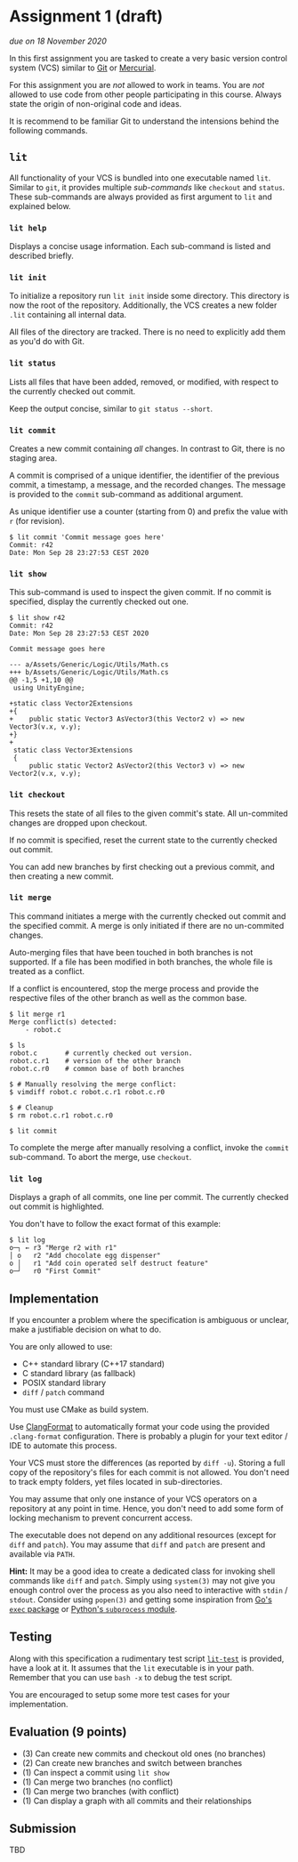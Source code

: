 # Assignment 1 (draft)

*due on 18 November 2020*

In this first assignment you are tasked to create a very basic version control system (VCS) similar to [Git](https://git-scm.com/) or [Mercurial](https://www.mercurial-scm.org/).

For this assignment you are *not* allowed to work in teams.
You are *not* allowed to use code from other people participating in this course.
Always state the origin of non-original code and ideas.

It is recommend to be familiar Git to understand the intensions behind the following commands.

## `lit`

All functionality of your VCS is bundled into one executable named `lit`.
Similar to `git`, it provides multiple *sub-commands* like `checkout` and `status`.
These sub-commands are always provided as first argument to `lit` and explained below.

### `lit help`

Displays a concise usage information.
Each sub-command is listed and described briefly.

### `lit init`

To initialize a repository run `lit init` inside some directory.
This directory is now the root of the repository.
Additionally, the VCS creates a new folder `.lit` containing all internal data.

All files of the directory are tracked.
There is no need to explicitly add them as you'd do with Git.

### `lit status`

Lists all files that have been added, removed, or modified, with respect to the currently checked out commit.

Keep the output concise, similar to `git status --short`.

### `lit commit`

Creates a new commit containing *all* changes.
In contrast to Git, there is no staging area.

A commit is comprised of a unique identifier, the identifier of the previous commit, a timestamp, a message, and the recorded changes.
The message is provided to the `commit` sub-command as additional argument.

As unique identifier use a counter (starting from 0) and prefix the value with `r` (for revision).

```
$ lit commit 'Commit message goes here'
Commit: r42
Date: Mon Sep 28 23:27:53 CEST 2020
```

### `lit show`

This sub-command is used to inspect the given commit.
If no commit is specified, display the currently checked out one.

```
$ lit show r42
Commit: r42
Date: Mon Sep 28 23:27:53 CEST 2020

Commit message goes here

--- a/Assets/Generic/Logic/Utils/Math.cs
+++ b/Assets/Generic/Logic/Utils/Math.cs
@@ -1,5 +1,10 @@
 using UnityEngine;

+static class Vector2Extensions
+{
+    public static Vector3 AsVector3(this Vector2 v) => new Vector3(v.x, v.y);
+}
+
 static class Vector3Extensions
 {
     public static Vector2 AsVector2(this Vector3 v) => new Vector2(v.x, v.y);
```

### `lit checkout`

This resets the state of all files to the given commit's state.
All un-commited changes are dropped upon checkout.

If no commit is specified, reset the current state to the currently checked out commit.

You can add new branches by first checking out a previous commit, and then creating a new commit.

### `lit merge`

This command initiates a merge with the currently checked out commit and the specified commit.
A merge is only initiated if there are no un-commited changes.

Auto-merging files that have been touched in both branches is not supported.
If a file has been modified in both branches, the whole file is treated as a conflict.

If a conflict is encountered, stop the merge process and provide the respective files of the other branch as well as the common base.

```
$ lit merge r1
Merge conflict(s) detected:
    - robot.c

$ ls
robot.c       # currently checked out version.
robot.c.r1    # version of the other branch
robot.c.r0    # common base of both branches

$ # Manually resolving the merge conflict:
$ vimdiff robot.c robot.c.r1 robot.c.r0

$ # Cleanup
$ rm robot.c.r1 robot.c.r0

$ lit commit
```

To complete the merge after manually resolving a conflict, invoke the `commit` sub-command.
To abort the merge, use `checkout`.

### `lit log`

Displays a graph of all commits, one line per commit.
The currently checked out commit is highlighted.

You don't have to follow the exact format of this example:

```
$ lit log
o─┐ ← r3 "Merge r2 with r1"
│ o   r2 "Add chocolate egg dispenser"
o │   r1 "Add coin operated self destruct feature"
o─┘   r0 "First Commit"
```

## Implementation

If you encounter a problem where the specification is ambiguous or unclear, make a justifiable decision on what to do.

You are only allowed to use:
- C++ standard library (C++17 standard)
- C standard library (as fallback)
- POSIX standard library
- `diff` / `patch` command

You must use CMake as build system.

Use [ClangFormat](https://clang.llvm.org/docs/ClangFormat.html) to automatically format your code using the provided `.clang-format` configuration.
There is probably a plugin for your text editor / IDE to automate this process.

Your VCS must store the differences (as reported by `diff -u`).
Storing a full copy of the repository's files for each commit is not allowed.
You don't need to track empty folders, yet files located in sub-directories.

You may assume that only one instance of your VCS operators on a repository at any point in time.
Hence, you don't need to add some form of locking mechanism to prevent concurrent access.

The executable does not depend on any additional resources (except for `diff` and `patch`).
You may assume that `diff` and `patch` are present and available via `PATH`.

**Hint:** It may be a good idea to create a dedicated class for invoking shell commands like `diff` and `patch`.
Simply using `system(3)` may not give you enough control over the process as you also need to interactive with `stdin` / `stdout`.
Consider using `popen(3)` and getting some inspiration from [Go's `exec` package](https://golang.org/pkg/os/exec/) or [Python's `subprocess` module](https://docs.python.org/3/library/subprocess.html).

## Testing

Along with this specification a rudimentary test script [`lit-test`](lit-test) is provided, have a look at it.
It assumes that the `lit` executable is in your path.
Remember that you can use `bash -x` to debug the test script.

You are encouraged to setup some more test cases for your implementation.

## Evaluation (9 points)

- (3) Can create new commits and checkout old ones (no branches)
- (2) Can create new branches and switch between branches
- (1) Can inspect a commit using `lit show`
- (1) Can merge two branches (no conflict)
- (1) Can merge two branches (with conflict)
- (1) Can display a graph with all commits and their relationships

## Submission

TBD
